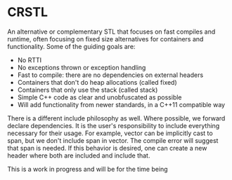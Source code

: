 # CRSTL
An alternative or complementary STL that focuses on fast compiles and runtime, often focusing on fixed size alternatives for containers and functionality. Some of the guiding goals are:

- No RTTI
- No exceptions thrown or exception handling
- Fast to compile: there are no dependencies on external headers
- Containers that don't do heap allocations (called fixed)
- Containers that only use the stack (called stack)
- Simple C++ code as clear and unobfuscated as possible
- Will add functionality from newer standards, in a C++11 compatible way

There is a different include philosophy as well. Where possible, we forward declare dependencies. It is the user's responsibility to include everything necessary for their usage. For example, vector can be implicitly cast to span, but we don't include span in vector. The compile error will suggest that span is needed. If this behavior is desired, one can create a new header where both are included and include that.

This is a work in progress and will be for the time being
